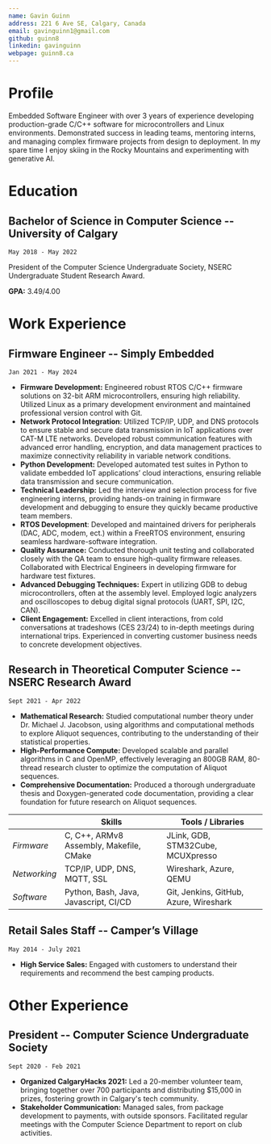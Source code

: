 ```yaml
---
name: Gavin Guinn
address: 221 6 Ave SE, Calgary, Canada
email: gavinguinn1@gmail.com
github: guinn8
linkedin: gavinguinn
webpage: guinn8.ca
---
```


# Profile

Embedded Software Engineer with over 3 years of experience developing production-grade C/C++ software for microcontrollers and Linux environments. Demonstrated success in leading teams, mentoring interns, and managing complex firmware projects from design to deployment. In my spare time I enjoy skiing in the Rocky Mountains and experimenting with generative AI.

# Education

## Bachelor of Science in Computer Science -- University of Calgary

    May 2018 - May 2022

President of the Computer Science Undergraduate Society, NSERC Undergraduate Student Research Award.

**GPA:** 3.49/4.00

# Work Experience

## Firmware Engineer -- Simply Embedded  

    Jan 2021 - May 2024

- **Firmware Development:** Engineered robust RTOS C/C++ firmware solutions on 32-bit ARM microcontrollers, ensuring high reliability. Utilized Linux as a primary development environment and maintained professional version control with Git.
- **Network Protocol Integration**: Utilized TCP/IP, UDP, and DNS protocols to ensure stable and secure data transmission in IoT applications over CAT-M LTE networks. Developed robust communication features with advanced error handling, encryption, and data management practices to maximize connectivity reliability in variable network conditions.
- **Python Development:**  Developed automated test suites in Python to validate embedded IoT applications’ cloud interactions, ensuring reliable data transmission and secure communication.
- **Technical Leadership:** Led the interview and selection process for five engineering interns, providing hands-on training in  firmware development and debugging to ensure they quickly became productive team members.
- **RTOS Development**: Developed and maintained drivers for peripherals (DAC, ADC, modem, ect.) within a FreeRTOS environment, ensuring seamless hardware-software integration.
- **Quality Assurance:** Conducted thorough unit testing and collaborated closely with the QA team to ensure high-quality firmware releases. Collaborated with Electrical Engineers in developing firmware for hardware test fixtures.
- **Advanced Debugging Techniques:** Expert in utilizing GDB to debug microcontrollers, often at the assembly level. Employed logic analyzers and oscilloscopes to debug digital signal protocols (UART, SPI, I2C, CAN).
- **Client Engagement:** Excelled in client interactions, from cold conversations at tradeshows (CES 23/24) to in-depth meetings during international trips. Experienced in converting customer business needs to concrete development objectives.

## Research in Theoretical Computer Science -- NSERC Research Award

    Sept 2021 - Apr 2022

- **Mathematical Research:** Studied computational number theory under  Dr. Michael J. Jacobson, using algorithms and computational methods to explore Aliquot sequences, contributing to the understanding of their statistical properties.
- **High-Performance Compute:** Developed scalable and parallel algorithms in C and OpenMP, effectively leveraging an 800GB RAM, 80-thread research cluster to optimize the computation of Aliquot sequences.
- **Comprehensive Documentation:** Produced a thorough undergraduate thesis and Doxygen-generated code documentation, providing a clear foundation for future research on Aliquot sequences.

|              | **Skills**                              | **Tools / Libraries**                  |
| ------------ | --------------------------------------- | -------------------------------------- |
| *Firmware*   | C, C++, ARMv8 Assembly, Makefile, CMake | JLink, GDB, STM32Cube, MCUXpresso      |
| *Networking* | TCP/IP, UDP, DNS, MQTT, SSL             | Wireshark, Azure, QEMU                 |
| *Software*   | Python, Bash, Java, Javascript, CI/CD   | Git, Jenkins, GitHub, Azure, Wireshark |

## Retail Sales Staff -- Camper’s Village

    May 2014 - July 2021

- **High Service Sales:** Engaged with customers to understand their requirements and recommend the best camping products.

# Other Experience

## President -- Computer Science Undergraduate Society

    Sept 2020 - Feb 2021

- **Organized CalgaryHacks 2021:** Led a 20-member volunteer team, bringing together over 700 participants and distributing $15,000 in prizes, fostering growth in Calgary's tech community.
- **Stakeholder Communication:** Managed sales, from package development to payments, with outside sponsors. Facilitated regular meetings with the Computer Science Department to report on club activities.
<!-- - **COVID-19 Adaptation:** Successfully transitioned CalgaryHacks to a remote format, leveraging Discord and Zoom for seamless event execution, communication, and judging. -->
